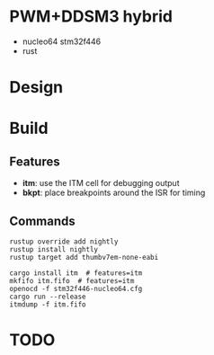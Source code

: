 # PWM+DDSM3 hybrid

* nucleo64 stm32f446
* rust

# Design

# Build

## Features

* **itm**: use the ITM cell for debugging output
* **bkpt**: place breakpoints around the ISR for timing

## Commands

```
rustup override add nightly
rustup install nightly
rustup target add thumbv7em-none-eabi

cargo install itm  # features=itm
mkfifo itm.fifo  # features=itm
openocd -f stm32f446-nucleo64.cfg
cargo run --release
itmdump -f itm.fifo
```

# TODO
